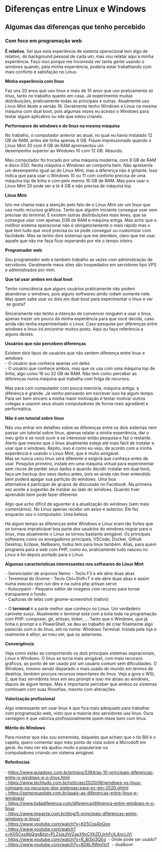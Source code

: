 # Diferenças entre Linux e Windows

## Algumas das diferenças que tenho percebido

<h3>Com foco em programação web</h3>

<p><strong>É relativo</strong>. Sei que esta experiência de sistema operacional tem algo de relativo, do background pessoal de cada um, mas vou relatar aqui a minha experiência. Faço isso porque me incomoda ver tanta gente usando o windows quando, pela minha experiência, poderia estar trabalhando com mais conforto e satisfação no Linux.</p>

<p><strong>Minha experiência com linux<br>
</strong></p>

<p>Faz uns 20 anos que uso linux e mais de 10 anos que uso praticamente só linux, tanto no trabalho quanto em casa. Já experimentei muitas distribuições, praticamente todas as principais e outras. Atualmente uso Linux Mint deste a versão 18. Geralmente tenho Windows e Linux na mesma máquina com dual boot, pois algumas vezes eu acesso o Windows para testar algum aplicativo ou site que estou criando.</p>

<p><strong>Performance do windows e do linux na mesma máquina</strong></p>

<p>No trabalho, o computador anterior ao atual, no qual eu havia instalado 12 GB de RAM, antes ele tinha apenas 4 GB. Fiquei impressionado quando o Linux Mint 20 com 4 GB de RAM aprensentou um <br>
desempenho superior ao Windows 10 com 12 GB. Absurdo.</p>

<p>Meu computador foi trocado por uma máquina moderna, com 8 GB de RAM e disco SSD. Nesta máquina o Windows se comporta bem. Não apresenta um desempenho igual ao do Linux Mint, mas a diferença não é gritante. Isso indica que para usar o Windows 10 ou 11 com conforto precisa de uma máquina top de linha e com pelo menos 16 GB de RAM. Mas para usar o Linux Mint 20 pode ser a té 4 GB e não precisa de máquina top.</p>

<p><strong>Linux Mint</strong></p>

<p>Isto me chama mais a atenção pelo fato de o Linux Mint ser um linux que usa muito recursos gráficos. Tanto que alguém iniciante consegue usar sem precisar do terminal. E existem outras disitribuições mais leves, que se consegue usar com apenas 2GB de RAM e máquina antiga. Mas acho que o mellhor sistema operacional não é obrigatoriamente o mais rápido mas o que tem tudo que você precisa ou se pode conseguir ou customizar com facilidade. Mas se tenho dois sistemas que me atendem, claro que irei usar aquele que não me faça ficar esperando por ele o tempo inteiro.</p>

<p><strong>Programador web</strong></p>

<p>Sou programador web e também trabalho as vezes com administração de servidores. Geralmente meus sites são hospedados em servidores tipo VPS e administrados por mim.</p>

<p><strong>Que tal usar ambos em dual boot</strong></p>

<p>Tenho consciência que alguns usuários praticamente não podem abandonar o windows, pois alguns softwares ainda rodam somente nele. Mas quem sabe usar os dois em dual boot para experimentar o linux e ver &nbsp;se gosta?</p>

<p>Sinceramente não tenho a intenção de convencer ninguém a usar o linux, apenas trazer um pouco da minha experiẽncia para que você decida, caso ainda não tenha experimentado o Linux. Caso pesquise por diferenças entre windows e linux irá encontrar muitos posts. Aqui eu faço referência a alguns destes.</p>

<p><strong>Usuários que não percebem diferenças</strong></p>

<p>Existem dois tipos de usuários que não sentem diferença entre linux e windows<br>
- O usuário que conhece apenas um deles<br>
- O usuário que conhece ambos, mas que os usa com uma máquina top de linha, algo como 16 ou 32 GB de RAM. Não tem como perceber as diferenças numa máquina que trabalha com folga de recursos.</p>

<p>Mas para com computador com pouca memória, máquina antiga, a diferença é grande. Já venho pensando em escrever isso há algum tempo.&nbsp; Para ser bem sincero a minha maior motivação é tentar motivar outros colegas a usarem seus atuais computadores de forma mais agradável e performática.</p>

<p><strong>Não é um tutorial sobre linux</strong></p>

<p>Não vou entrar em detalhes sobre as diferenças entre os dois sistemas nem passar um tutorial sobre linux, apenas relatar a minha experiência, dar o meu grito e se você ouvir e se interessar então pesquisa e faz o restante. Alerto que mesmo que o linux atualmente esteja até mais fácil de instalar e usar que o windows. Repito, isso é como eu vejo, de acordo com a minha experiência e usando o Linux Mint, que é muito amigável. <br>
Mas se nunca usou linux será diferente e exigiriá que conheça antes de usar. Pesquise primeiro, instale em uma máquina virtual para experimentar sem riscos de perder seus dados e quando decidir instalar em dual boot, faça um backup dos seus dados antes, pois se ainda não tiver entendido bem poderá apagar sua partição do windows. Uma boa <br>
alternativa é participar de grupos de discussão no Facebook. Na primeira vez aceite a sugestão de instalar ao lado do windows. Quando tiver aprendido bem pode fazer diferente.</p>

<p>Algo que acho difícil de aguentar é a atualização do windows (sem mais comentários). No Linux apenas recebo um aviso e autorizo. Ele faz enquanto uso o computador. Uma beleza.</p>

<p>Há algum tempo as diferenças entre Windows e Linux eram tão fortes que se tornava impraticável boa parte dos usuários do windows migrar para o linux, mas atualmente o Linux se tornou bastante amigável. Os principais softwares como os anvegadores principais, VSCode, Docker, Github Desktop, Eclipse, Netbeans, todos tem para linux também. Alias, para quem programa para a web com PHP, como eu, praticamente tudo nasceu no Linux e foi depois portado para o Linux.</p>

<p><strong>Algumas características interessantes nos softwares do Linux Mint</strong></p>

<p>- Gerenciador de arquivos Nemo - Teclo F3 e ele abre duas abas <br>
- Tereminal do Gnome - Teclo Ctrl+Shift+T e ele abre duas abas e assim numa executo npm run dev e na outra php artisan serve<br>
- Kolourpaint - Pequeno editor de imagens com recurso para tornar transparene o fundo.<br>
- Capturas de telas com gnome-screenshot (nativo)</p>

<p>- O <strong>terminal </strong>é a parte melhor que conheço no Linux. Um verdadeiro canivete suiço. Atualmente o terminal está com a bola toda na programação com PHP: composer, git, artisan, tinker, ... Tanto que o Windows, que já tinha o prompt e o PowerShell, se deu ao trabalho de criar finalmente algo parecido com o do linux, até no nome: Windows Terminal. Instala pela loja e realmente é elhor, ao meu ver, que os anteriores.</p>

<p><strong>Convergência</strong></p>

<p>Veja como estão se comportando os dois principais sistemas oepracionais, Linux e Windows. O linux se torna mais amigável, com mais recursos gráficos, ao ponto de ser usado por um usuário comum sem dificuldades. O Windows, mesmo sendo disparado o mais usado do mundo em termos de desktop, também procura recursos importanes do linux. Veja a gora o WSL 2, que traz servidores linux em seu prompt e isso me atraiu ao windows, depois de algum tempo. Mas é importante perceber que ambos os sistemas continuam com suas filosofias, mesmo com alterações.</p>

<p><strong>Valorização profissional</strong></p>

<p>Algo interessante em usar linux é que fica mais adequado para trabalhar com programação web, visto que a maioria dos servidores usa linux. Oura vantagem é que valoriza profissionalmente quem mexe bem com linux.</p>

<p><strong>Mérito do Windows</strong></p>

<p>Para mostrar que não sou extremista, daqueles que acham que o tio Bill é o capeta, quero comentar aqui meu ponto de vista sobre a Microdoft em geral. Ao meu ver ela ajudou muito a popularizar os <br>
computadores criando um sistema amigável.</p>

<p><strong>Referências</strong><br>
<br>
- <a href="https://www.guiadopc.com.br/artigos/3394/as-10-principais-diferencas-entre-o-windows-e-o-linux.html">https://www.guiadopc.com.br/artigos/3394/as-10-principais-diferencas-entre-o-windows-e-o-linux.html</a> <br>
<a href="https://www.techtudo.com.br/noticias/2020/06/windows-vs-linux-compare-os-recursos-dos-sistemas-para-pc-em-2020.ghtml">- https://www.techtudo.com.br/noticias/2020/06/windows-vs-linux-compare-os-recursos-dos-sistemas-para-pc-em-2020.ghtml</a> <br>
<a href="https://sempreupdate.com.br/quais-as-diferencas-entre-linux-e-windows/">- https://sempreupdate.com.br/quais-as-diferencas-entre-linux-e-windows/</a> <br>
<a href="https://www.todadiferenca.com/diferenca/diferenca-entre-windows-e-o-linux">- https://www.todadiferenca.com/diferenca/diferenca-entre-windows-e-o-linux</a> <br>
<a href="https://www.impacta.com.br/blog/5-principais-diferencas-entre-windows-e-linux/">- https://www.impacta.com.br/blog/5-principais-diferencas-entre-windows-e-linux/</a> <br>
<a href="https://www.youtube.com/watch?v=K05CssAbQgo">- https://www.youtube.com/watch?v=K05CssAbQgo</a> <br>
<a href="https://www.youtube.com/watch?v=K05CssAbQgo&amp;list=PLZsjaJhVZaxX9xCXhZDJnhFcIL4ncLjVj">- https://www.youtube.com/watch?v=K05CssAbQgo&amp;list=PLZsjaJhVZaxX9xCXhZDJnhFcIL4ncLjVj</a> <br>
<a href="https://www.youtube.com/watch?v=R_8l3xj3QEg">- https://www.youtube.com/watch?v=R_8l3xj3QEg</a>&nbsp; - Onde pode ser usado?<br>
<a href="https://www.youtube.com/watch?v=6D6L9Wml1oY">- https://www.youtube.com/watch?v=6D6L9Wml1oY</a>&nbsp; - dualboot</p>

<p><br>
</p>

